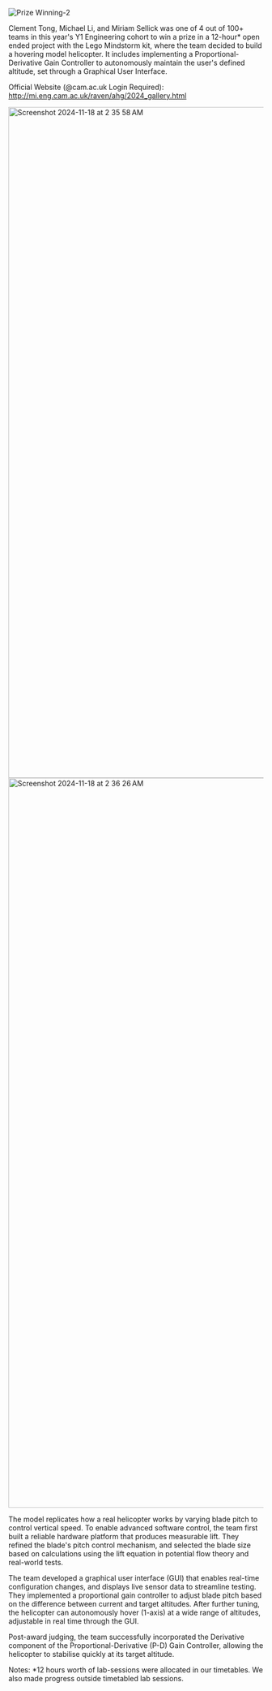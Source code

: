 ![Prize Winning-2](https://github.com/user-attachments/assets/c7963c2d-9cf7-4025-af4a-a55a5cdba5b6)

Clement Tong, Michael Li, and Miriam Sellick was one of 4 out of 100+ teams in this year's Y1 Engineering cohort to win a prize in a 12-hour* open ended project with the Lego Mindstorm kit, where the team decided to build a hovering model helicopter. It includes implementing a Proportional-Derivative Gain Controller to autonomously maintain the user's defined altitude, set through a Graphical User Interface.

Official Website (@cam.ac.uk Login Required): http://mi.eng.cam.ac.uk/raven/ahg/2024_gallery.html

<img width="1323" alt="Screenshot 2024-11-18 at 2 35 58 AM" src="https://github.com/user-attachments/assets/11e7c70e-1c5f-4891-8db0-02634cf48e40">
<img width="1439" alt="Screenshot 2024-11-18 at 2 36 26 AM" src="https://github.com/user-attachments/assets/3267eae3-925b-4e7b-9541-35b7b482ee8f">

The model replicates how a real helicopter works by varying blade pitch to control vertical speed. To enable advanced software control, the team first built a reliable hardware platform that produces measurable lift. They refined the blade's pitch control mechanism, and selected the blade size based on calculations using the lift equation in potential flow theory and real-world tests. 
 
The team developed a graphical user interface (GUI) that enables real-time configuration changes, and displays live sensor data to streamline testing. They implemented a proportional gain controller to adjust blade pitch based on the difference between current and target altitudes. After further tuning, the helicopter can autonomously hover (1-axis) at a wide range of altitudes, adjustable in real time through the GUI. 

Post-award judging, the team successfully incorporated the Derivative component of the Proportional-Derivative (P-D) Gain Controller, allowing the helicopter to stabilise quickly at its target altitude.

Notes:
*12 hours worth of lab-sessions were allocated in our timetables. We also made progress outside timetabled lab sessions.
